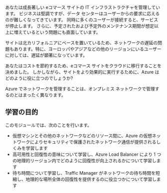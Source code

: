 あなたは成長著しい eコマース サイトの IT インフラストラクチャを管理しています。 ビジネスは堅調ですが、データ センターはユーザーからの要求に応えるのが難しくなってきています。 同時に多くのユーザーが接続すると、サービスが停止します。 さらに、予定されたおよび予定外のメンテナンス期間が想定以上に増えているという問題にも直面しています。 

サイトは北カリフォルニアにベースを置いているため、ネットワークの遅延の問題もあります。特に、ヨーロッパやアジアなどの他のリージョンにいるユーザーに対しては、遅延が顕著になっています。

あなたはコストを節約するため、eコマース サイトをクラウドに移行することを決めました。 しかしながら、サイトをより効果的に実行するために、Azure はどのように役に立つのでしょうか?

Azure でネットワークを管理することは、オンプレミス ネットワークで管理するのとはまったく異なります。 

## <a name="learning-objectives"></a>学習の目的

このモジュールでは、次のことを行います。

- 仮想マシンとその他のネットワークなどのリソース間に、Azure の仮想ネットワークによりセキュリティで保護されたネットワーク通信が提供されるしくみを学習します
- 高可用性と回復性の意味について学習し、Azure Load Balancer により 1 つの地理的リージョン内でどのように回復性が向上されるかについて学習します
- 待ち時間について学習し、Traffic Manager がネットワークの待ち時間を短縮し、地理的な場所全体の回復性を提供するのに役立つかについて学習します
